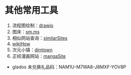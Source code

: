 # 其他常用工具

1. 流程图绘制：[drawio](https://app.diagrams.net/)
2. 图床：[sm.ms](https://sm.ms/)
3. 相似网站查询：[similarSites](https://cn.similarsites.com/)
4. [wikiHow](https://www.wikihow.com/Main-Page)
5. 次元小镇：[dimtown](https://dimtown.com/)
6. 正经漫画网站：[mangaSite](https://18comic.org/)

- glados 未兑换礼品码：NAM1U-M7WA8-J8MXF-YOV8P